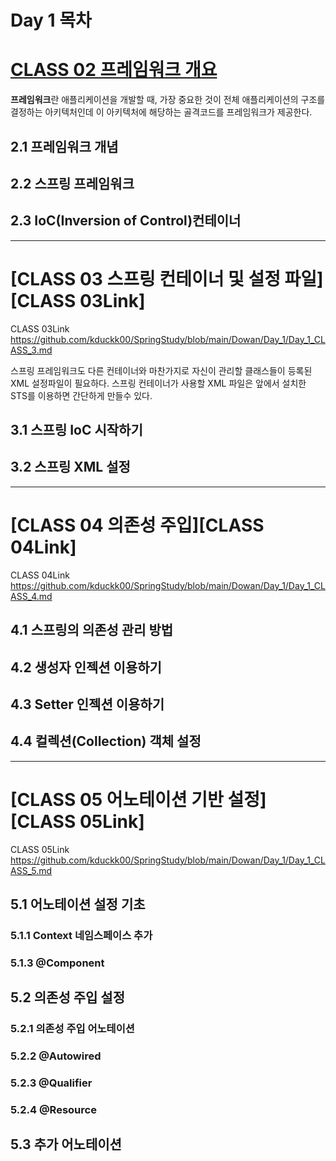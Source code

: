 # Day 1 목차

# [CLASS 02 프레임워크 개요][CLASS 02Link]

[CLASS 02Link]: https://github.com/kduckk00/SpringStudy/blob/main/Dowan/Day_1/Day_1_CLASS_2.md

  **프레임워크**란 애플리케이션을 개발할 때, 가장 중요한 것이 전체 애플리케이션의 구조를 결정하는 아키텍처인데 이 아키텍처에 해당하는 골격코드를 프레임워크가 제공한다.

## 2.1 프레임워크 개념

## 2.2 스프링 프레임워크

## 2.3 IoC(Inversion of Control)컨테이너


* * *

# [CLASS 03 스프링 컨테이너 및 설정 파일][CLASS 03Link]

CLASS 03Link https://github.com/kduckk00/SpringStudy/blob/main/Dowan/Day_1/Day_1_CLASS_3.md

   스프링 프레임워크도 다른 컨테이너와 마찬가지로 자신이 관리할 클래스들이 등록된 XML 설정파일이 필요하다. 스프링 컨테이너가 사용할 XML 파일은 앞에서 설치한 STS를 이용하면 간단하게 만들수 있다.

## 3.1 스프링 IoC 시작하기


## 3.2 스프링 XML 설정

* * *

# [CLASS 04 의존성 주입][CLASS 04Link]

CLASS 04Link https://github.com/kduckk00/SpringStudy/blob/main/Dowan/Day_1/Day_1_CLASS_4.md

## 4.1 스프링의 의존성 관리 방법	

## 4.2 생성자 인젝션 이용하기 

## 4.3 Setter 인젝션 이용하기 

## 4.4 컬렉션(Collection) 객체 설정


* * *

# [CLASS 05 어노테이션 기반 설정][CLASS 05Link]

CLASS 05Link https://github.com/kduckk00/SpringStudy/blob/main/Dowan/Day_1/Day_1_CLASS_5.md

## 5.1 어노테이션 설정 기초

### 5.1.1 Context 네임스페이스 추가


### 5.1.3 @Component

## 5.2 의존성 주입 설정

### 5.2.1 의존성 주입 어노테이션

### 5.2.2 @Autowired

### 5.2.3 @Qualifier

### 5.2.4 @Resource

## 5.3 추가 어노테이션

